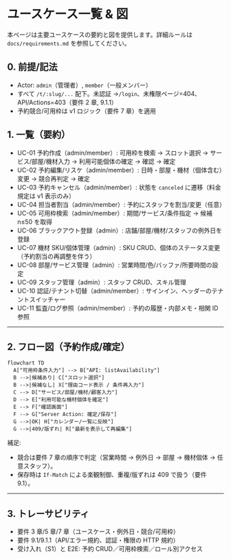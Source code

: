# ユースケース一覧 & 図

本ページは主要ユースケースの要約と図を提供します。詳細ルールは `docs/requirements.md` を参照してください。

## 0. 前提/記法

- Actor: `admin`（管理者）, `member`（一般メンバー）
- すべて `/t/:slug/...` 配下。未認証 →`/login`、未権限ページ=404、API/Actions=403（要件 2 章, 9.1.1）
- 予約競合/可用枠は v1 ロジック（要件 7 章）を適用

## 1. 一覧（要約）

- UC-01 予約作成（admin/member）: 可用枠を検索 → スロット選択 → サービス/部屋/機材入力 → 利用可能個体の確定 → 確認 → 確定
- UC-02 予約編集/リスケ（admin/member）: 日時・部屋・機材（個体含む）変更 → 競合再判定 → 確定
- UC-03 予約キャンセル（admin/member）: 状態を `canceled` に遷移（料金規定は v1 表示のみ）
- UC-04 担当者割当（admin/member）: 予約にスタッフを割当/変更（任意）
- UC-05 可用枠検索（admin/member）: 期間/サービス/条件指定 → 候補 n≤50 を取得
- UC-06 ブラックアウト登録（admin）: 店舗/部屋/機材/スタッフの例外日を登録
- UC-07 機材 SKU/個体管理（admin）: SKU CRUD、個体のステータス変更（予約割当の再調整を伴う）
- UC-08 部屋/サービス管理（admin）: 営業時間/色/バッファ/所要時間の設定
- UC-09 スタッフ管理（admin）: スタッフ CRUD、スキル管理
- UC-10 認証/テナント切替（admin/member）: サインイン、ヘッダーのテナントスイッチャー
- UC-11 監査/ログ参照（admin/member）: 予約の履歴・内部メモ・相関 ID 参照

---

## 2. フロー図（予約作成/確定）

```mermaid
flowchart TD
  A["可用枠条件入力"] --> B["API: listAvailability"]
  B -->|候補あり| C["スロット選択"]
  B -->|候補なし| X["理由コード表示 / 条件再入力"]
  C --> D["サービス/部屋/機材/顧客入力"]
  D --> E["利用可能な機材個体を確定"]
  E --> F["確認画面"]
  F --> G["Server Action: 確定/保存"]
  G -->|OK| H["カレンダー/一覧に反映"]
  G -->|409/版ずれ| R["最新を表示して再編集"]
```

補足:

- 競合は要件 7 章の順序で判定（営業時間 → 例外日 → 部屋 → 機材個体 → 任意スタッフ）。
- 保存時は `If-Match` による楽観制御、重複/版ずれは 409 で扱う（要件 9.1）。

---

## 3. トレーサビリティ

- 要件 3 章/5 章/7 章（ユースケース・例外日・競合/可用枠）
- 要件 9.1/9.1.1（API/エラー規約、認証・権限の HTTP 規約）
- 受け入れ（S1）と E2E: 予約 CRUD／可用枠検索／ロール別アクセス
